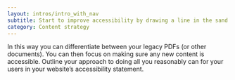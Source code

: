 ```yaml
---
layout: intros/intro_with_nav
subtitle: Start to improve accessibility by drawing a line in the sand between old practices and a new way forward.
category: Content strategy
---
```


In this way you can differentiate between your legacy PDFs (or other documents). You can then focus on making sure any new content is accessible. Outline your approach to doing all you reasonably can for your users in your website’s accessibility statement.
